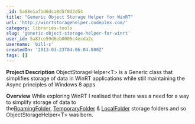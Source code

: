 ```yaml
---
_id: 5a88e1afbd6dca0d5f0d2d54
title: "Generic Object Storage Helper for WinRT"
url: 'http://winrtstoragehelper.codeplex.com/'
category: libraries-tools
slug: 'generic-object-storage-helper-for-winrt'
user_id: 5a83ce59d6eb0005c4ecda2c
username: 'bill-s'
createdOn: '2013-03-23T04:06:04.000Z'
tags: []
---
```


<b>Project Description</b>
ObjectStorageHelper&lt;T&gt; is a Generic class that simplifies storage of data in WinRT applications while still maintaining the Async principles of Windows 8 apps

<b>Overview</b>
While exploring WinRT I realised that there was a need for a way to simplify storage of data to the<a href="http://msdn.microsoft.com/en-us/library/windows/apps/windows.storage.applicationdata.roamingfolder">RoamingFolder</a>, <a href="http://msdn.microsoft.com/en-us/library/windows/apps/windows.storage.applicationdata.temporaryfolder">TemporaryFolder</a> &amp; <a href="http://msdn.microsoft.com/en-us/library/windows/apps/windows.storage.applicationdata.localfolder">LocalFolder</a> storage folders and so ObjectStorageHelper&lt;T&gt; was born.
